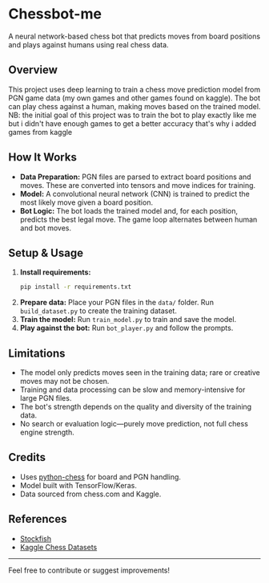 # Chessbot-me

A neural network-based chess bot that predicts moves from board positions and plays against humans using real chess data.

## Overview
This project uses deep learning to train a chess move prediction model from PGN game data (my own games and other games found on kaggle). The bot can play chess against a human, making moves based on the trained model.
NB: the initial goal of this project was to train the bot to play exactly like me but i didn't have enough games to get a better accuracy that's why i added games from kaggle 

## How It Works
- **Data Preparation:** PGN files are parsed to extract board positions and moves. These are converted into tensors and move indices for training.
- **Model:** A convolutional neural network (CNN) is trained to predict the most likely move given a board position.
- **Bot Logic:** The bot loads the trained model and, for each position, predicts the best legal move. The game loop alternates between human and bot moves.

## Setup & Usage
1. **Install requirements:**
   ```bash
   pip install -r requirements.txt
   ```
2. **Prepare data:** Place your PGN files in the `data/` folder. Run `build_dataset.py` to create the training dataset.
3. **Train the model:** Run `train_model.py` to train and save the model.
4. **Play against the bot:** Run `bot_player.py` and follow the prompts.

## Limitations
- The model only predicts moves seen in the training data; rare or creative moves may not be chosen.
- Training and data processing can be slow and memory-intensive for large PGN files.
- The bot's strength depends on the quality and diversity of the training data.
- No search or evaluation logic—purely move prediction, not full chess engine strength.

## Credits
- Uses [python-chess](https://python-chess.readthedocs.io/) for board and PGN handling.
- Model built with TensorFlow/Keras.
- Data sourced from chess.com and Kaggle.

## References
- [Stockfish](https://stockfishchess.org/)
- [Kaggle Chess Datasets](https://www.kaggle.com/datasets)

---
Feel free to contribute or suggest improvements!
